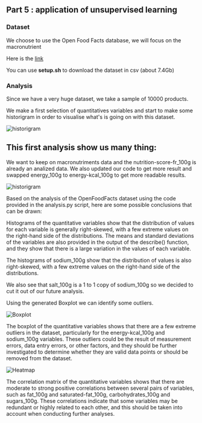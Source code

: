 ## Part 5 : application of unsupervised learning

### Dataset

We choose to use the Open Food Facts database, we will focus on the macronutrient

Here is the [link](https://world.openfoodfacts.org/data)

You can use **setup.sh** to download the dataset in csv (about 7.4Gb)


### Analysis

Since we have a very huge dataset, we take a sample of 10000 products.

We make a first selection of quantitatives variables and start to make some historigram in order to visualise what's is going on with this dataset.

![historigram](https://cdn.discordapp.com/attachments/579658084595662848/1085230268178235523/Capture_decran_2023-03-14_a_16.57.33.png)

This first analysis show us many thing:
- 
We want to keep on macronutriments data and the nutrition-score-fr_100g is already an analized data.
We also updated our code to get more result and swapped energy_100g to energy-kcal_100g to get more readable results.

![historigram](https://cdn.discordapp.com/attachments/579658084595662848/1085235552711888917/Capture_decran_2023-03-14_a_17.18.33.png)

Based on the analysis of the OpenFoodFacts dataset using the code provided in the analysis.py script, here are some possible conclusions that can be drawn:

Histograms of the quantitative variables show that the distribution of values for each variable is generally right-skewed, with a few extreme values on the right-hand side of the distributions. The means and standard deviations of the variables are also provided in the output of the describe() function, and they show that there is a large variation in the values of each variable.

The histograms of sodium_100g  show that the distribution of values is also right-skewed, with a few extreme values on the right-hand side of the distributions.

We also see that salt_100g is a 1 to 1 copy of sodium_100g so we decided to cut it out of our future analysis.

Using the generated Boxplot we can identify some outliers.

![Boxplot](https://cdn.discordapp.com/attachments/579658084595662848/1085523080002142259/image.png)

The boxplot of the quantitative variables shows that there are a few extreme outliers in the dataset, particularly for the energy-kcal_100g and sodium_100g variables. These outliers could be the result of measurement errors, data entry errors, or other factors, and they should be further investigated to determine whether they are valid data points or should be removed from the dataset.

![Heatmap](https://cdn.discordapp.com/attachments/579658084595662848/1085240027463815188/Figure_1.png)

The correlation matrix of the quantitative variables shows that there are moderate to strong positive correlations between several pairs of variables, such as fat_100g and saturated-fat_100g, carbohydrates_100g and sugars_100g. These correlations indicate that some variables may be redundant or highly related to each other, and this should be taken into account when conducting further analyses.
